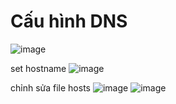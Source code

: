 # Cấu hình DNS
![image](https://github.com/user-attachments/assets/6e4cdfc4-6ae2-46b7-940b-f4903d0db1e2)

set hostname
![image](https://github.com/user-attachments/assets/e2f504a0-e0bc-4ef7-89a1-84a5212a859e)

chỉnh sửa file hosts
![image](https://github.com/user-attachments/assets/30ee462e-3a03-4f47-b8b3-30e6b2cc39d6)
![image](https://github.com/user-attachments/assets/0c587249-ad84-4564-ae32-b2771ba914fc)



